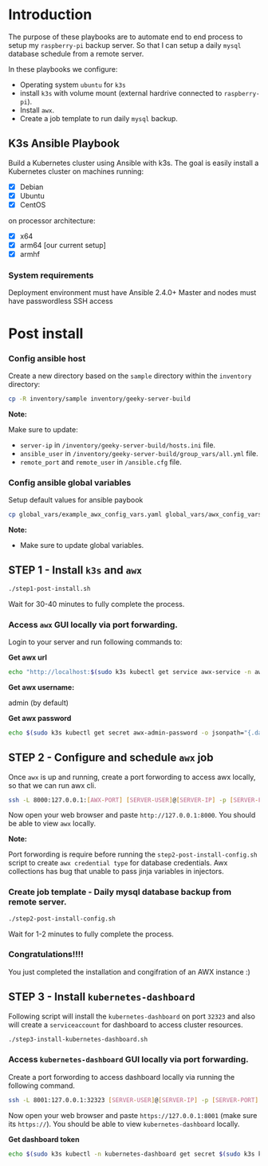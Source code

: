 # Introduction

The purpose of these playbooks are to automate end to end process to setup my `raspberry-pi` backup server. So that I can setup a daily `mysql` database schedule from a remote server.

In these playbooks we configure:
- Operating system `ubuntu` for `k3s`
- install `k3s` with volume mount (external hardrive connected to `raspberry-pi`).
- Install `awx`.
- Create a job template to run daily `mysql` backup.


## K3s Ansible Playbook

Build a Kubernetes cluster using Ansible with k3s. The goal is easily install a Kubernetes cluster on machines running:
- [X] Debian
- [X] Ubuntu
- [X] CentOS

on processor architecture:

- [X] x64
- [X] arm64 [our current setup]
- [X] armhf

### System requirements

Deployment environment must have Ansible 2.4.0+
Master and nodes must have passwordless SSH access

# Post install

### Config ansible host

Create a new directory based on the `sample` directory within the `inventory` directory:

```bash
cp -R inventory/sample inventory/geeky-server-build
```
**Note:**

Make sure to update:

- `server-ip` in `/inventory/geeky-server-build/hosts.ini` file.
- `ansible_user` in `/inventory/geeky-server-build/group_vars/all.yml` file.
- `remote_port` and `remote_user` in `/ansible.cfg` file.

### Config ansible global variables

Setup default values for ansible paybook

```bash
cp global_vars/example_awx_config_vars.yaml global_vars/awx_config_vars.yaml
```
**Note:**

- Make sure to update global variables.

## STEP 1 - Install `k3s` and `awx`

```bash
./step1-post-install.sh
```
Wait for 30-40 minutes to fully complete the process.

### Access `awx` GUI locally via port forwarding.

Login to your server and run following commands to:

**Get awx url**

```bash
echo "http://localhost:$(sudo k3s kubectl get service awx-service -n awx -o yaml | grep nodePort | awk '{print $2}' )"
```
**Get awx username:**

admin (by default)

**Get awx password**

```bash
echo $(sudo k3s kubectl get secret awx-admin-password -o jsonpath="{.data.password}" -n awx | base64 --decode)
```

## STEP 2 - Configure and schedule `awx` job

Once `awx` is up and running, create a port forwording to access awx locally, so that we can run awx cli.

```bash
ssh -L 8000:127.0.0.1:[AWX-PORT] [SERVER-USER]@[SERVER-IP] -p [SERVER-PORT]
```
Now open your web browser and paste `http://127.0.0.1:8000`. You should be able to view `awx` locally.

**Note:** 

Port forwording is require before running the `step2-post-install-config.sh` script to create `awx credential type` for database credentials. Awx collections has bug that unable to pass jinja variables in injectors.

### Create job template - Daily mysql database backup from remote server.

```bash
./step2-post-install-config.sh
```
Wait for 1-2 minutes to fully complete the process.

### Congratulations!!!!
You just completed the installation and congifration of an AWX instance :)


## STEP 3 - Install `kubernetes-dashboard`

Following script will install the `kubernetes-dashboard` on port `32323` and also will create a `serviceaccount` for dashboard to access cluster resources.

```bash
./step3-install-kubernetes-dashboard.sh
```

### Access `kubernetes-dashboard` GUI locally via port forwarding.

Create a port forwording to access dashboard locally via running the following command.

```bash
ssh -L 8001:127.0.0.1:32323 [SERVER-USER]@[SERVER-IP] -p [SERVER-PORT]
```
Now open your web browser and paste `https://127.0.0.1:8001` (make sure its `https://`). You should be able to view `kubernetes-dashboard` locally.

**Get dashboard token**

```bash
echo $(sudo k3s kubectl -n kubernetes-dashboard get secret $(sudo k3s kubectl get serviceaccount dashboard-user -n kubernetes-dashboard -o jsonpath="{.secrets[0].name}") -o jsonpath="{.data.token}" | base64 --decode)
```
